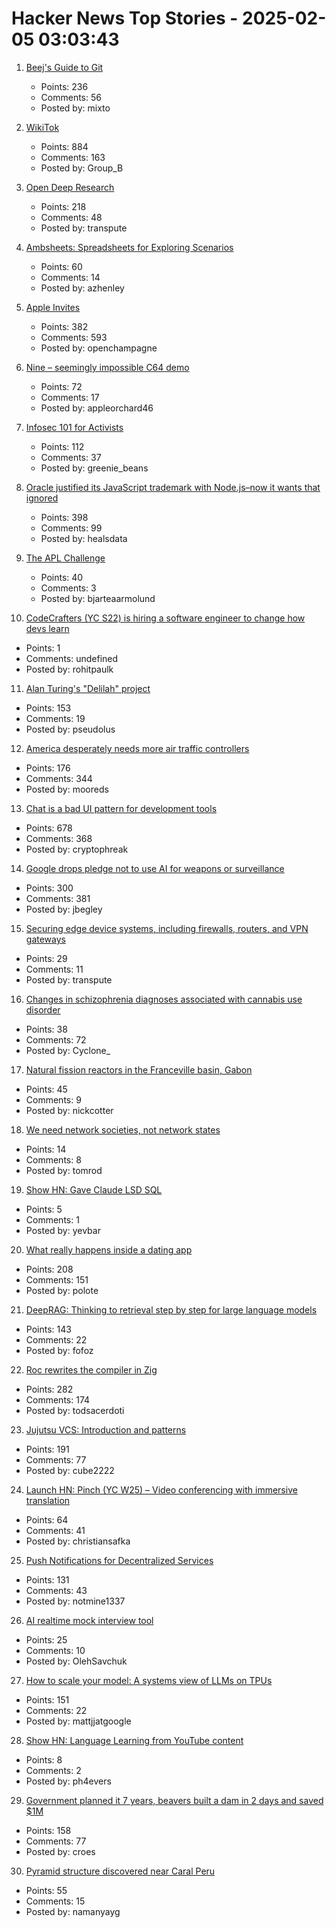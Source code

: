 # Hacker News Top Stories - 2025-02-05 03:03:43

1. [Beej's Guide to Git](https://beej.us/guide/bggit/)
   - Points: 236
   - Comments: 56
   - Posted by: mixto

2. [WikiTok](https://wikitok.vercel.app/)
   - Points: 884
   - Comments: 163
   - Posted by: Group_B

3. [Open Deep Research](https://github.com/huggingface/smolagents/tree/main/examples/open_deep_research)
   - Points: 218
   - Comments: 48
   - Posted by: transpute

4. [Ambsheets: Spreadsheets for Exploring Scenarios](https://www.inkandswitch.com/ambsheets/)
   - Points: 60
   - Comments: 14
   - Posted by: azhenley

5. [Apple Invites](https://www.apple.com/newsroom/2025/02/introducing-apple-invites-a-new-app-that-brings-people-together/)
   - Points: 382
   - Comments: 593
   - Posted by: openchampagne

6. [Nine – seemingly impossible C64 demo](https://linusakesson.net/scene/nine/index.php)
   - Points: 72
   - Comments: 17
   - Posted by: appleorchard46

7. [Infosec 101 for Activists](https://infosecforactivists.org)
   - Points: 112
   - Comments: 37
   - Posted by: greenie_beans

8. [Oracle justified its JavaScript trademark with Node.js–now it wants that ignored](https://deno.com/blog/deno-v-oracle2)
   - Points: 398
   - Comments: 99
   - Posted by: healsdata

9. [The APL Challenge](https://challenge.dyalog.com/)
   - Points: 40
   - Comments: 3
   - Posted by: bjarteaarmolund

10. [CodeCrafters (YC S22) is hiring a software engineer to change how devs learn](https://www.ycombinator.com/companies/codecrafters/jobs/EL4Oqs1-software-engineer-growth-retention)
   - Points: 1
   - Comments: undefined
   - Posted by: rohitpaulk

11. [Alan Turing's "Delilah" project](https://spectrum.ieee.org/alan-turings-delilah)
   - Points: 153
   - Comments: 19
   - Posted by: pseudolus

12. [America desperately needs more air traffic controllers](https://www.cnn.com/2025/02/04/business/air-traffic-controller-shortage/index.html)
   - Points: 176
   - Comments: 344
   - Posted by: mooreds

13. [Chat is a bad UI pattern for development tools](https://danieldelaney.net/chat/)
   - Points: 678
   - Comments: 368
   - Posted by: cryptophreak

14. [Google drops pledge not to use AI for weapons or surveillance](https://www.washingtonpost.com/technology/2025/02/04/google-ai-policies-weapons-harm)
   - Points: 300
   - Comments: 381
   - Posted by: jbegley

15. [Securing edge device systems, including firewalls, routers, and VPN gateways](https://www.nsa.gov/Press-Room/Press-Releases-Statements/Press-Release-View/Article/4052657/joint-publications-focus-on-mitigation-strategies-for-edge-devices/)
   - Points: 29
   - Comments: 11
   - Posted by: transpute

16. [Changes in schizophrenia diagnoses associated with cannabis use disorder](https://jamanetwork.com/journals/jamanetworkopen/fullarticle/2829840)
   - Points: 38
   - Comments: 72
   - Posted by: Cyclone_

17. [Natural fission reactors in the Franceville basin, Gabon](https://www.sciencedirect.com/science/article/abs/pii/S0016703796002451)
   - Points: 45
   - Comments: 9
   - Posted by: nickcotter

18. [We need network societies, not network states](https://www.cip.org/blog/network-societies)
   - Points: 14
   - Comments: 8
   - Posted by: tomrod

19. [Show HN: Gave Claude LSD SQL](https://github.com/lsd-so/lsd-mcp)
   - Points: 5
   - Comments: 1
   - Posted by: yevbar

20. [What really happens inside a dating app](https://blog.luap.info/what-really-happens-inside-a-dating-app.html)
   - Points: 208
   - Comments: 151
   - Posted by: polote

21. [DeepRAG: Thinking to retrieval step by step for large language models](https://arxiv.org/abs/2502.01142)
   - Points: 143
   - Comments: 22
   - Posted by: fofoz

22. [Roc rewrites the compiler in Zig](https://gist.github.com/rtfeldman/77fb430ee57b42f5f2ca973a3992532f)
   - Points: 282
   - Comments: 174
   - Posted by: todsacerdoti

23. [Jujutsu VCS: Introduction and patterns](https://kubamartin.com/posts/introduction-to-the-jujutsu-vcs/)
   - Points: 191
   - Comments: 77
   - Posted by: cube2222

24. [Launch HN: Pinch (YC W25) – Video conferencing with immersive translation](undefined)
   - Points: 64
   - Comments: 41
   - Posted by: christiansafka

25. [Push Notifications for Decentralized Services](https://unifiedpush.org/news/20250131_push_for_decentralized/)
   - Points: 131
   - Comments: 43
   - Posted by: notmine1337

26. [AI realtime mock interview tool](https://prepin.ai)
   - Points: 25
   - Comments: 10
   - Posted by: OlehSavchuk

27. [How to scale your model: A systems view of LLMs on TPUs](https://jax-ml.github.io/scaling-book/)
   - Points: 151
   - Comments: 22
   - Posted by: mattjjatgoogle

28. [Show HN: Language Learning from YouTube content](https://fluentsubs.com/)
   - Points: 8
   - Comments: 2
   - Posted by: ph4evers

29. [Government planned it 7 years, beavers built a dam in 2 days and saved $1M](https://www.voxnews.al/english/kosovabota/qeveria-po-e-planifikonte-prej-7-vitesh-kastoret-ndertojne-brenda-dy--i84652)
   - Points: 158
   - Comments: 77
   - Posted by: croes

30. [Pyramid structure discovered near Caral Peru](https://omniletters.com/hidden-pyramid-structure-discovered-near-caral/)
   - Points: 55
   - Comments: 15
   - Posted by: namanyayg

